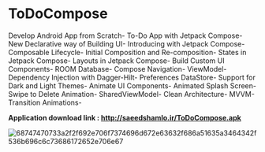 # ToDoCompose

Develop Android App from Scratch-
To-Do App with Jetpack Compose-
New Declarative way of Building UI-
Introducing with Jetpack Compose-
Composable Lifecycle-
Initial Composition and Re-composition-
States in Jetpack Compose-
Layouts in Jetpack Compose-
Build Custom UI Components-
ROOM Database-
Compose Navigation-
ViewModel-
Dependency Injection with Dagger-Hilt-
Preferences DataStore-
Support for Dark and Light Themes-
Animate UI Components-
Animated Splash Screen-
Swipe to Delete Animation-
SharedViewModel-
Clean Architecture-
MVVM-
Transition Animations-

**Application download link : http://saeedshamlo.ir/ToDoCompose.apk**

![68747470733a2f2f692e706f7374696d672e63632f686a51635a3464342f536b696c6c73686172652e706e67](https://user-images.githubusercontent.com/84223517/151667469-37b46ab1-5bca-46b1-8302-8bacd53359b7.png)
